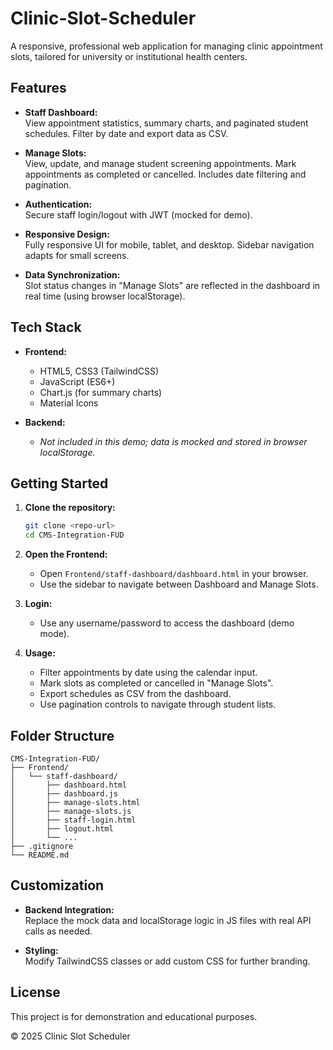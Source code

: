 # Clinic-Slot-Scheduler

A responsive, professional web application for managing clinic appointment slots, tailored for university or institutional health centers.

## Features

- **Staff Dashboard:**  
  View appointment statistics, summary charts, and paginated student schedules. Filter by date and export data as CSV.

- **Manage Slots:**  
  View, update, and manage student screening appointments. Mark appointments as completed or cancelled. Includes date filtering and pagination.

- **Authentication:**  
  Secure staff login/logout with JWT (mocked for demo).

- **Responsive Design:**  
  Fully responsive UI for mobile, tablet, and desktop. Sidebar navigation adapts for small screens.

- **Data Synchronization:**  
  Slot status changes in "Manage Slots" are reflected in the dashboard in real time (using browser localStorage).

## Tech Stack

- **Frontend:**  
  - HTML5, CSS3 (TailwindCSS)
  - JavaScript (ES6+)
  - Chart.js (for summary charts)
  - Material Icons

- **Backend:**  
  - *Not included in this demo; data is mocked and stored in browser localStorage.*

## Getting Started

1. **Clone the repository:**
   ```bash
   git clone <repo-url>
   cd CMS-Integration-FUD
   ```

2. **Open the Frontend:**
   - Open `Frontend/staff-dashboard/dashboard.html` in your browser.
   - Use the sidebar to navigate between Dashboard and Manage Slots.

3. **Login:**
   - Use any username/password to access the dashboard (demo mode).

4. **Usage:**
   - Filter appointments by date using the calendar input.
   - Mark slots as completed or cancelled in "Manage Slots".
   - Export schedules as CSV from the dashboard.
   - Use pagination controls to navigate through student lists.

## Folder Structure

```
CMS-Integration-FUD/
├── Frontend/
│   └── staff-dashboard/
│       ├── dashboard.html
│       ├── dashboard.js
│       ├── manage-slots.html
│       ├── manage-slots.js
│       ├── staff-login.html
│       ├── logout.html
│       └── ...
├── .gitignore
└── README.md
```

## Customization

- **Backend Integration:**  
  Replace the mock data and localStorage logic in JS files with real API calls as needed.

- **Styling:**  
  Modify TailwindCSS classes or add custom CSS for further branding.

## License

This project is for demonstration and educational purposes.

&copy; 2025 Clinic Slot Scheduler
